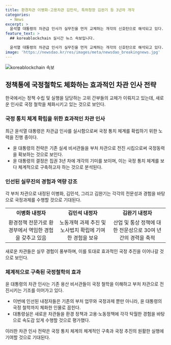 ```yaml
---
title: 환경차관 이병화·고용차관 김민석, 특허청장 김완기 등 3년차 개각
categories:
  - News
excerpt: >
  윤석열 대통령의 차관급 인사가 실무진을 먼저 교체하는 개각의 신호탄으로 해석되고 있다. 이병화·김민석·김완기 등이 각각 환경부 차관, 고용노동부 차관, 특허청장으로 내정되었다. 이들은 대통령실 비서관 출신으로, 국정과제를 이해하며 국정 철학을 체화했다는 평가를 받고 있다. 윤 대통령은 이번 인사를 통해 본격적인 개각을 시사했으며, 내정자들은 각 부처에서 24일부터 차관직을 수행할 예정이다. (150자)
feature_text: >
  ## koreablockchain 실시간 뉴스 속보입니다.

  윤석열 대통령의 차관급 인사가 실무진을 먼저 교체하는 개각의 신호탄으로 해석되고 있다. 이병화·김민석·김완기 등이 각각 환경부 차관, 고용노동부 차관, 특허청장으로 내정되었다. 이들은 대통령실 비서관 출신으로, 국정과제를 이해하며 국정 철학을 체화했다는 평가를 받고 있다. 윤 대통령은 이번 인사를 통해 본격적인 개각을 시사했으며, 내정자들은 각 부처에서 24일부터 차관직을 수행할 예정이다. (150자)
image: 'https://newsdao.kr/res/images/meta/newsdao_breakingnews.jpg'
---
```


<p><img src="https://newsdao.kr/res/images/meta/newsdao_breakingnews.jpg" alt="koreablockchain 속보" /></p>

<h2 data-ke-size="size26">정책통에 국정철학도 체화하는 효과적인 차관 인사 전략</h2>

<p data-ke-size="size16">한국에서는 정책 수립 및 실행을 담당하는 고위 간부들의 교체가 이뤄지고 있는데, 새로운 인사로 국정 철학을 체화시키고 있는 것으로 보인다.</p>

<h3>국정 통치 체계 확립을 위한 효과적인 차관 인사</h3>

<p data-ke-size="size16">최근 윤석열 대통령은 차관급 인사를 실시함으로써 국정 통치 체계를 확립하기 위한 노력을 진행 중이다.</p>

<ul>
    <li>윤 대통령의 전략은 기존 실세 비서관들을 부처 차관으로 전진 시킴으로써 국정동력을 확보하는 것으로 보인다.</li>
    <li>윤 대통령의 결정은 집권 3년 차에 개각의 기미를 보이며, 이는 국정 통치 체계를 보다 체계적으로 구축하고자 하는 것으로 분석된다.</li>
</ul>

<h3>인선된 실무진의 경험과 역량 강조</h3>

<p data-ke-size="size16">각 부처 차관으로 내정된 이병화, 김민석, 그리고 김완기는 각각의 전문성과 경험을 바탕으로 국정과제를 수행할 것으로 기대된다.</p>

<table>
    <tr>
        <td style="text-align: center; height: 17px;"><b>이병화 내정자</b></td>
        <td style="text-align: center; height: 17px;"><b>김민석 내정자</b></td>
        <td style="text-align: center; height: 17px;"><b>김완기 내정자</b></td>
    </tr>
    <tr>
        <td style="text-align: center; height: 17px;">환경정책 전문가로 환경부에서 역임한 경험을 갖추고 있음</td>
        <td style="text-align: center; height: 17px;">노동개혁 과제 추진 및 노사법치 확립에 기여한 경험을 보유</td>
        <td style="text-align: center; height: 17px;">산업 및 통상 정책에 대한 전문성으로 30여 년 간의 경력을 축적</td>
    </tr>
</table>

<p data-ke-size="size16">새로운 차관들은 실무 경험이 풍부하며, 이를 토대로 효과적인 국정 추진을 이어나갈 것으로 보인다.</p>

<h3>체계적으로 구축된 국정철학의 효과</h3>

<p data-ke-size="size16">윤 대통령의 차관 인사는 기존 용산 비서관들이 국정 철학을 이해하고 부처 차관으로 전진시키는 기조를 이어가고 있다.</p>

<ul>
    <li>이번에 인선된 내정자들은 기존의 부처 업무와 국정과제 뿐만 아니라, 윤 대통령의 국정 철학까지 체화한 인물로 꼽힌다.</li>
    <li>대통령실은 새로운 차관들을 환경 정책과 고용·노동정책에 각각 탁월한 경험을 바탕으로 속도감 있게 수행할 것으로 평가했다.</li>
</ul>

<p data-ke-size="size16">이러한 차관 인사 전략은 국정 통치 체계의 체계적인 구축과 국정 추진의 원활한 실행에 기여할 것으로 기대된다.</p>

<p data-ke-size="size16">&nbsp;</p>


